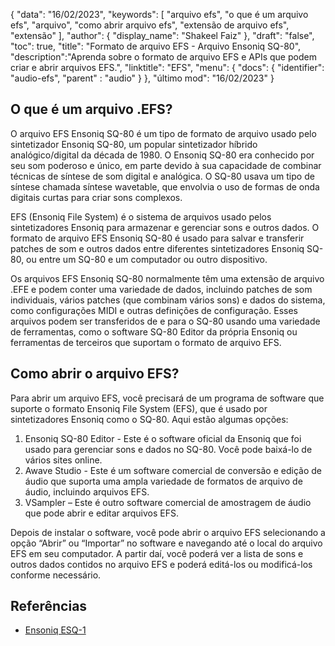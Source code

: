 {
"data": "16/02/2023",
  "keywords": [
"arquivo efs",
"o que é um arquivo efs",
"arquivo",
"como abrir arquivo efs",
"extensão de arquivo efs",
"extensão"
],
  "author": {
"display_name": "Shakeel Faiz"
},
"draft": "false",
"toc": true,
"title": "Formato de arquivo EFS - Arquivo Ensoniq SQ-80",
  "description":"Aprenda sobre o formato de arquivo EFS e APIs que podem criar e abrir arquivos EFS.",
"linktitle": "EFS",
  "menu": {
    "docs": {
      "identifier": "audio-efs",
"parent" : "audio"
}
},
"último mod": "16/02/2023"
}

## O que é um arquivo .EFS?

O arquivo EFS Ensoniq SQ-80 é um tipo de formato de arquivo usado pelo sintetizador Ensoniq SQ-80, um popular sintetizador híbrido analógico/digital da década de 1980. O Ensoniq SQ-80 era conhecido por seu som poderoso e único, em parte devido à sua capacidade de combinar técnicas de síntese de som digital e analógica. O SQ-80 usava um tipo de síntese chamada síntese wavetable, que envolvia o uso de formas de onda digitais curtas para criar sons complexos.

EFS (Ensoniq File System) é o sistema de arquivos usado pelos sintetizadores Ensoniq para armazenar e gerenciar sons e outros dados. O formato de arquivo EFS Ensoniq SQ-80 é usado para salvar e transferir patches de som e outros dados entre diferentes sintetizadores Ensoniq SQ-80, ou entre um SQ-80 e um computador ou outro dispositivo.

Os arquivos EFS Ensoniq SQ-80 normalmente têm uma extensão de arquivo .EFE e podem conter uma variedade de dados, incluindo patches de som individuais, vários patches (que combinam vários sons) e dados do sistema, como configurações MIDI e outras definições de configuração. Esses arquivos podem ser transferidos de e para o SQ-80 usando uma variedade de ferramentas, como o software SQ-80 Editor da própria Ensoniq ou ferramentas de terceiros que suportam o formato de arquivo EFS.

## Como abrir o arquivo EFS?

Para abrir um arquivo EFS, você precisará de um programa de software que suporte o formato Ensoniq File System (EFS), que é usado por sintetizadores Ensoniq como o SQ-80. Aqui estão algumas opções:

1. Ensoniq SQ-80 Editor - Este é o software oficial da Ensoniq que foi usado para gerenciar sons e dados no SQ-80. Você pode baixá-lo de vários sites online.
2. Awave Studio - Este é um software comercial de conversão e edição de áudio que suporta uma ampla variedade de formatos de arquivo de áudio, incluindo arquivos EFS.
3. VSampler – Este é outro software comercial de amostragem de áudio que pode abrir e editar arquivos EFS.

Depois de instalar o software, você pode abrir o arquivo EFS selecionando a opção “Abrir” ou “Importar” no software e navegando até o local do arquivo EFS em seu computador. A partir daí, você poderá ver a lista de sons e outros dados contidos no arquivo EFS e poderá editá-los ou modificá-los conforme necessário.

## Referências
* [Ensoniq ESQ-1](https://en.wikipedia.org/wiki/Ensoniq_ESQ-1)

